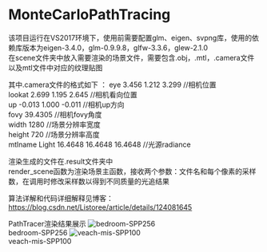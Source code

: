 # MonteCarloPathTracing
该项目运行在VS2017环境下，使用前需要配置glm、eigen、svpng库，使用的依赖库版本为eigen-3.4.0，glm-0.9.9.8，glfw-3.3.6，glew-2.1.0  
在scene文件夹中放入需要渲染的场景文件，需要包含.obj，.mtl，.camera文件以及mtl文件中对应的纹理贴图 
  
其中.camera文件的格式如下  ：
eye 3.456 1.212 3.299 //相机位置  
lookat 2.699 1.195 2.645 //相机看向位置  
up -0.013 1.000 -0.011 //相机up方向  
fovy 39.4305 //相机fovy角度  
width 1280 //场景分辨率宽度  
height 720 //场景分辨率高度  
mtlname Light 16.4648 16.4648 16.4648 //光源radiance  
  
渲染生成的文件在.result文件夹中  
render_scene函数为渲染场景主函数，接收两个参数：文件名和每个像素的采样数，在调用时修改采样数以得到不同质量的光追结果

算法详解和代码详细解释见博客：https://blog.csdn.net/Listoree/article/details/124081645

PathTracer渲染结果展示
![bedroom-SPP256](https://user-images.githubusercontent.com/49404329/162612869-a46830ad-87bd-47f7-9ad7-1a823dc40e6b.png)  
bedroom-SPP256
![veach-mis-SPP100](https://user-images.githubusercontent.com/49404329/162612896-e3361e6f-d737-4975-aca9-82fcda2da1f8.png)  
veach-mis-SPP100
